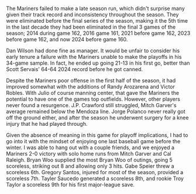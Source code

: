 The Mariners failed to make a late season run, which didn't surprise many given their track record and inconsistency throughout the season. They were eliminated before the final series of the season, making it the 5th time in the last decade they had been eliminated in the final 3 games of the season; 2014 during game 162, 2016 game 161, 2021 before game 162, 2023 before game 162, and now 2024 before game 160.

Dan Wilson had done fine as manager. It would be unfair to consider his early tenure a failure with the Mariners unable to make the playoffs in his 34-game sample. In fact, he ended up going 21-13 in his first go, better than Scott Servais' 64-64 2024 record before he got canned.

Despite the Mariners poor offense in the first half of the season, it had improved somewhat with the additions of Randy Arozarena and Victor Robles. With Julio of course manning center, that gave the Mariners the potential to have one of the games top outfields. However, other players never found a resurgence. J.P. Crawford still struggled, Mitch Garver's average remained below the Mendoza line. Jorge Polanco never really got off the ground either, and after the season he underwent surgery for a knee injury that he had played through.

Given the absence of meaning in this game for playoff implications, I had to go into it with the mindset of enjoying one last baseball game before the winter. I was able to hang out with a couple friends, and we enjoyed a Mariners 2-0 victory with solo home runs from Mitch Garver and Cal Raleigh. Bryan Woo supplied the most Bryan Woo of outings, going 5 scoreless, striking out 8 and allowing only 3 hits. Gabe Speier threw a scoreless 6th. Gregory Santos, injured for most of the season, provided a scoreless 7th. Tayler Saucedo generated a scoreless 8th, and rookie Troy Taylor a scoreless 9th for his first major-league save.
